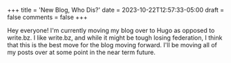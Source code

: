 +++
title = 'New Blog, Who Dis?'
date = 2023-10-22T12:57:33-05:00
draft = false
comments = false
+++

Hey everyone! I'm currently moving my blog over to Hugo as opposed to write.bz. I like write.bz, and while it might be tough losing federation, I think that this is the best move for the blog moving forward. I'll be moving all of my posts over at some point in the near term future.
